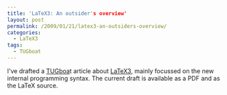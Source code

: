 ```yaml
---
title: 'LaTeX3: An outsider's overview'
layout: post
permalink: /2009/01/21/latex3-an-outsiders-overview/
categories:
  - LaTeX3
tags:
  - TUGboat
---
```

I've drafted a [TUGboa](https://tug.org/tugboat/)t article about [LaTeX3](https://www.latex-project.org/latex3.html), mainly focussed on the new internal programming syntax. The current draft is available as a PDF and as the LaTeX source.
